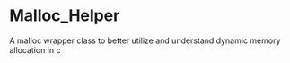 # Malloc_Helper
A malloc wrapper class to better utilize and understand dynamic memory allocation in c
